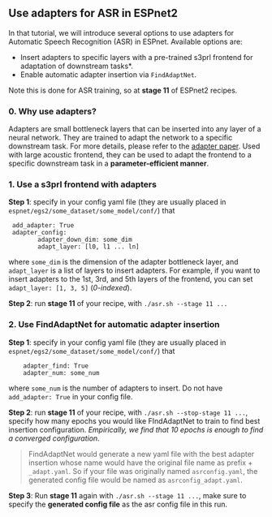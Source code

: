 ## Use adapters for ASR in ESPnet2

In that tutorial, we will introduce several options to use adapters for Automatic Speech Recognition (ASR) in ESPnet. Available options are:
- Insert adapters to specific layers with a pre-trained s3prl frontend for adaptation of downstream tasks*.
- Enable automatic adapter insertion via `FindAdaptNet`.

Note this is done for ASR training, so at __stage 11__ of ESPnet2 recipes.

### 0. Why use adapters?

Adapters are small bottleneck layers that can be inserted into any layer of a neural network. They are trained to adapt the network to a specific downstream task. For more details, please refer to the [adapter paper](https://arxiv.org/abs/1902.00751). Used with large acoustic frontend, they can be used to adapt the frontend to a specific downstream task in a __parameter-efficient manner__.

### 1. Use a s3prl frontend with adapters

__Step 1__: specify in your config yaml file (they are usually placed in `espnet/egs2/some_dataset/some_model/conf/`) that
```
 add_adapter: True
 adapter_config:
        adapter_down_dim: some_dim
        adapt_layer: [l0, l1 ... ln]
```
where `some_dim` is the dimension of the adapter bottleneck layer, and `adapt_layer` is a list of layers to insert adapters. For example, if you want to insert adapters to the 1st, 3rd, and 5th layers of the frontend, you can set `adapt_layer: [1, 3, 5]` (*0-indexed*).

__Step 2__: run __stage 11__ of your recipe, with `./asr.sh --stage 11 ...`

### 2. Use FindAdaptNet  for automatic adapter insertion

__Step 1__: specify in your config yaml file (they are usually placed in `espnet/egs2/some_dataset/some_model/conf/`) that
```
    adapter_find: True
    adapter_num: some_num
```
where `some_num` is the number of adapters to insert. Do not have `add_adapter: True` in your config file.

__Step 2__: run __stage 11__ of your recipe, with `./asr.sh --stop-stage 11 ...`, specify how many epochs you would like FIndAdaptNet to train to find best insertion configuration. *Empirically, we find that 10 epochs is enough to find a converged configuration*.

>FindAdaptNet would generate a new yaml file with the best adapter insertion whose name would have the original file name as prefix + `_adapt.yaml`. So if your file was originally named `asrconfig.yaml`, the generated config file would be named as `asrconfig_adapt.yaml`.

__Step 3__: Run __stage 11__ again with `./asr.sh --stage 11 ...`, make sure to specify the **generated config file** as the asr config file in this run.